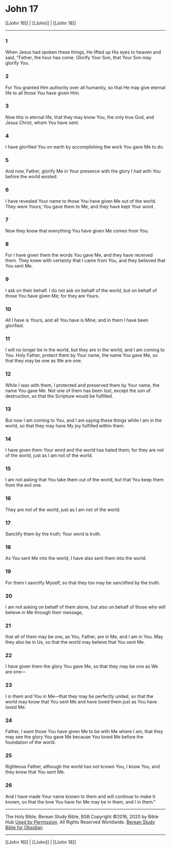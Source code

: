 # John 17

[[John 16]] | [[John]] | [[John 18]]

---

### 1
When Jesus had spoken these things, He lifted up His eyes to heaven and said, "Father, the hour has come. Glorify Your Son, that Your Son may glorify You.

### 2
For You granted Him authority over all humanity, so that He may give eternal life to all those You have given Him.

### 3
Now this is eternal life, that they may know You, the only true God, and Jesus Christ, whom You have sent.

### 4
I have glorified You on earth by accomplishing the work You gave Me to do.

### 5
And now, Father, glorify Me in Your presence with the glory I had with You before the world existed.

### 6
I have revealed Your name to those You have given Me out of the world. They were Yours; You gave them to Me, and they have kept Your word.

### 7
Now they know that everything You have given Me comes from You.

### 8
For I have given them the words You gave Me, and they have received them. They knew with certainty that I came from You, and they believed that You sent Me.

### 9
I ask on their behalf. I do not ask on behalf of the world, but on behalf of those You have given Me; for they are Yours.

### 10
All I have is Yours, and all You have is Mine; and in them I have been glorified.

### 11
I will no longer be in the world, but they are in the world, and I am coming to You. Holy Father, protect them by Your name, the name You gave Me, so that they may be one as We are one.

### 12
While I was with them, I protected and preserved them by Your name, the name You gave Me. Not one of them has been lost, except the son of destruction, so that the Scripture would be fulfilled.

### 13
But now I am coming to You, and I am saying these things while I am in the world, so that they may have My joy fulfilled within them.

### 14
I have given them Your word and the world has hated them; for they are not of the world, just as I am not of the world.

### 15
I am not asking that You take them out of the world, but that You keep them from the evil one.

### 16
They are not of the world, just as I am not of the world.

### 17
Sanctify them by the truth; Your word is truth.

### 18
As You sent Me into the world, I have also sent them into the world.

### 19
For them I sanctify Myself, so that they too may be sanctified by the truth.

### 20
I am not asking on behalf of them alone, but also on behalf of those who will believe in Me through their message,

### 21
that all of them may be one, as You, Father, are in Me, and I am in You. May they also be in Us, so that the world may believe that You sent Me.

### 22
I have given them the glory You gave Me, so that they may be one as We are one—

### 23
I in them and You in Me—that they may be perfectly united, so that the world may know that You sent Me and have loved them just as You have loved Me.

### 24
Father, I want those You have given Me to be with Me where I am, that they may see the glory You gave Me because You loved Me before the foundation of the world.

### 25
Righteous Father, although the world has not known You, I know You, and they know that You sent Me.

### 26
And I have made Your name known to them and will continue to make it known, so that the love You have for Me may be in them, and I in them."

---

The Holy Bible, Berean Study Bible, BSB
Copyright ©2016, 2020 by Bible Hub
[Used by Permission](https://berean.bible/terms.htm). All Rights Reserved Worldwide.
[Berean Study Bible for Obsidian](https://github.com/gapmiss/berean-study-bible-for-obsidian)

---

[[John 16]] | [[John]] | [[John 18]]

